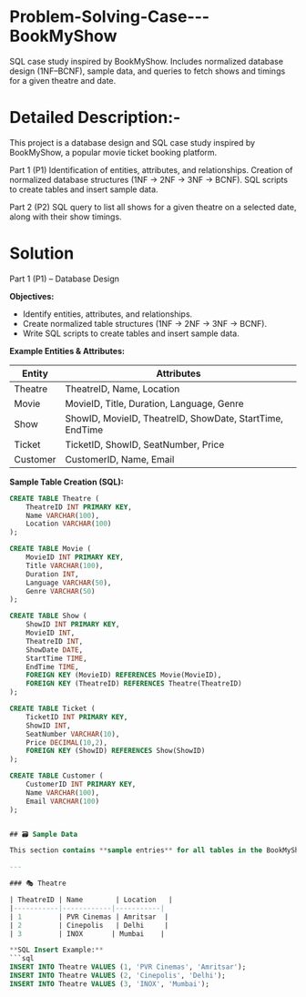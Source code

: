 # Problem-Solving-Case---BookMyShow
SQL case study inspired by BookMyShow. Includes normalized database design (1NF–BCNF), sample data, and queries to fetch shows and timings for a given theatre and date.

# Detailed Description:-
This project is a database design and SQL case study inspired by BookMyShow, a popular movie ticket booking platform.

 Part 1 (P1)
Identification of entities, attributes, and relationships.
Creation of normalized database structures (1NF → 2NF → 3NF → BCNF).
SQL scripts to create tables and insert sample data.

 Part 2 (P2)
SQL query to list all shows for a given theatre on a selected date, along with their show timings.

# Solution
Part 1 (P1) – Database Design

**Objectives:**

- Identify entities, attributes, and relationships.
- Create normalized table structures (1NF → 2NF → 3NF → BCNF).
- Write SQL scripts to create tables and insert sample data.

**Example Entities & Attributes:**

| Entity   | Attributes                                      |
|----------|-----------------------------------------------|
| Theatre  | TheatreID, Name, Location                      |
| Movie    | MovieID, Title, Duration, Language, Genre     |
| Show     | ShowID, MovieID, TheatreID, ShowDate, StartTime, EndTime |
| Ticket   | TicketID, ShowID, SeatNumber, Price           |
| Customer | CustomerID, Name, Email                        |

**Sample Table Creation (SQL):**

```sql
CREATE TABLE Theatre (
    TheatreID INT PRIMARY KEY,
    Name VARCHAR(100),
    Location VARCHAR(100)
);

CREATE TABLE Movie (
    MovieID INT PRIMARY KEY,
    Title VARCHAR(100),
    Duration INT,
    Language VARCHAR(50),
    Genre VARCHAR(50)
);

CREATE TABLE Show (
    ShowID INT PRIMARY KEY,
    MovieID INT,
    TheatreID INT,
    ShowDate DATE,
    StartTime TIME,
    EndTime TIME,
    FOREIGN KEY (MovieID) REFERENCES Movie(MovieID),
    FOREIGN KEY (TheatreID) REFERENCES Theatre(TheatreID)
);

CREATE TABLE Ticket (
    TicketID INT PRIMARY KEY,
    ShowID INT,
    SeatNumber VARCHAR(10),
    Price DECIMAL(10,2),
    FOREIGN KEY (ShowID) REFERENCES Show(ShowID)
);

CREATE TABLE Customer (
    CustomerID INT PRIMARY KEY,
    Name VARCHAR(100),
    Email VARCHAR(100)
);


## 🗃️ Sample Data

This section contains **sample entries** for all tables in the BookMyShow database to help test queries and relationships.

---

### 🎭 Theatre

| TheatreID | Name        | Location   |
|-----------|------------|-----------|
| 1         | PVR Cinemas | Amritsar  |
| 2         | Cinepolis   | Delhi     |
| 3         | INOX       | Mumbai    |

**SQL Insert Example:**
```sql
INSERT INTO Theatre VALUES (1, 'PVR Cinemas', 'Amritsar');
INSERT INTO Theatre VALUES (2, 'Cinepolis', 'Delhi');
INSERT INTO Theatre VALUES (3, 'INOX', 'Mumbai');




